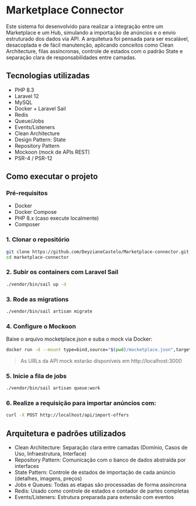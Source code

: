 # Marketplace Connector

Este sistema foi desenvolvido para realizar a integração entre um Marketplace e um Hub, simulando a importação de anúncios e o envio estruturado dos dados via API. A arquitetura foi pensada para ser escalável, desacoplada e de fácil manutenção, aplicando conceitos como Clean Architecture, filas assíncronas, controle de estados com o padrão State e separação clara de responsabilidades entre camadas.

## Tecnologias utilizadas

- PHP 8.3
- Laravel 12
- MySQL
- Docker + Laravel Sail
- Redis
- Queue/Jobs
- Events/Listeners
- Clean Architecture
- Design Pattern: State
- Repository Pattern
- Mockoon (mock de APIs REST)
- PSR-4 / PSR-12

## Como executar o projeto

### Pré-requisitos

- Docker
- Docker Compose
- PHP 8.x (caso execute localmente)
- Composer

### 1. Clonar o repositório

```bash
git clone https://github.com/DeyzianeCastelo/Marketplace-connector.git
cd marketplace-connector
```

### 2. Subir os containers com Laravel Sail

```bash
./vendor/bin/sail up -d
```

### 3. Rode as migrations

```bash
./vendor/bin/sail artisan migrate
```

### 4. Configure o Mockoon

Baixe o arquivo mocketplace.json e suba o mock via Docker:
```bash
docker run -d --mount type=bind,source="$(pwd)/mocketplace.json",target=/data,readonly -p 3000:3000 mockoon/cli:latest -d /data -p 3000
```
> As URLs da API mock estarão disponíveis em http://localhost:3000

### 5. Inicie a fila de jobs

```bash
./vendor/bin/sail artisan queue:work
```

### 6. Realize a requisição para importar anúncios com:

```bash
curl -X POST http://localhost/api/import-offers
```

## Arquitetura e padrões utilizados

- Clean Architecture: Separação clara entre camadas (Domínio, Casos de Uso, Infraestrutura, Interface)
- Repository Pattern: Comunicação com o banco de dados abstraída por interfaces
- State Pattern: Controle de estados de importação de cada anúncio (detalhes, imagens, preços)
- Jobs e Queues: Todas as etapas são processadas de forma assíncrona
- Redis: Usado como controle de estados e contador de partes completas
- Events/Listeners: Estrutura preparada para extensão com eventos
